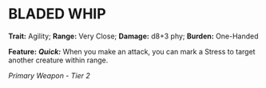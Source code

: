 # BLADED WHIP

**Trait:** Agility; **Range:** Very Close; **Damage:** d8+3 phy; **Burden:** One-Handed

**Feature:** ***Quick:*** When you make an attack, you can mark a Stress to target another creature within range.

*Primary Weapon - Tier 2*

